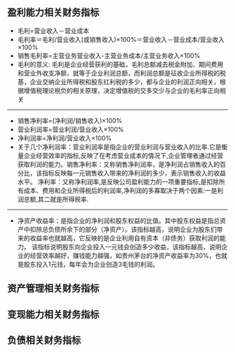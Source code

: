 ## 盈利能力相关财务指标
- 毛利=营业收入－营业成本
- 毛利率＝毛利/营业收入(或销售收入)×100%＝营业收入－营业成本/营业收入×100%
- 销售毛利率=主营业务营业收入-主营业务成本/主营业务收入×100%
- 毛利的意义:
毛利是企业经营获利的基础，毛利总额减去税金附加、期间费用和营业外收支净额，就等于企业利润总额，而利润总额是征收企业所得税的税基，企业交纳企业所得税和股东红利税的多少，都与企业的利润正向相关，根据增值税理论税负的相关原理，决定增值税的交多交少与企业的毛利率正向相关

---

- 销售净利率=(净利润/销售收入)×100%
- 营业利润率=营业利润/营业收入×100%
- 净利润率=净利润/营业收入×100%
- 关于几个净利润率：营业利润率是指企业的营业利润与营业收入的比率.它是衡量企业经营效率的指标,反映了在考虑营业成本的情况下,企业管理者通过经营获取利润的能力。销售净利率：又称销售净利润率，是净利润占销售收入的百分比，该指标反映每一元销售收入带来的净利润的多少，表示销售收入的收益水平。
净利率：又称净利润率,是反映公司盈利能力的一项重要指标,是扣除所有成本、费用和企业所得税后的利润率,净利润的多寡取决于两个因素:一是利润总额,其二就是所得税率.

---
- 净资产收益率：是指企业的净利润和股东权益的比值。其中股东权益是指总资产中扣除总负债所余下的部分（净资产）。该指标越高，说明企业为股东们带来的收益率也就越高，它反映的是企业利用自有资本（非债务）获取利润的能力。
该指标说明股东向企业投入一元钱会创造多少收益，该指标越高，说明企业的经营效率越好，赚钱能力越强，如贵州茅台的净资产收益率为30%，也就是股东投入1元钱，每年会为企业创造3毛钱的利润。

## 资产管理相关财务指标


## 变现能力相关财务指标


## 负债相关财务指标


